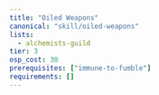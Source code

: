 ```yaml
---
title: "Oiled Weapons"
canonical: "skill/oiled-weapons"
lists:
  - alchemists-guild
tier: 3
osp_cost: 30
prerequisites: ["immune-to-fumble"]
requirements: []
---
```

